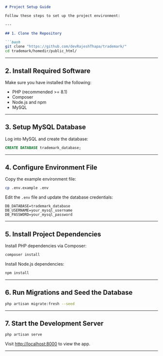 ```markdown
# Project Setup Guide

Follow these steps to set up the project environment:

---

## 1. Clone the Repository

```bash
git clone "https://github.com/devRajeshThapa/trademark/"
cd trademark/homedir/public_html/
```

---

## 2. Install Required Software

Make sure you have installed the following:

- PHP (recommended >= 8.1)
- Composer
- Node.js and npm
- MySQL

---

## 3. Setup MySQL Database

Log into MySQL and create the database:

```sql
CREATE DATABASE trademark_database;
```

---

## 4. Configure Environment File

Copy the example environment file:

```bash
cp .env.example .env
```

Edit the `.env` file and update the database credentials:

```dotenv
DB_DATABASE=trademark_database
DB_USERNAME=your_mysql_username
DB_PASSWORD=your_mysql_password
```

---

## 5. Install Project Dependencies

Install PHP dependencies via Composer:

```bash
composer install
```

Install Node.js dependencies:

```bash
npm install
```

---

## 6. Run Migrations and Seed the Database

```bash
php artisan migrate:fresh --seed
```

---

## 7. Start the Development Server

```bash
php artisan serve
```

Visit [http://localhost:8000](http://localhost:8000) to view the app.

---
```
